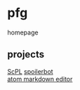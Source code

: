 # pfg
homepage

## projects

[ScPL](https://pfgithub.github.io/shortcutslang/)
[spoilerbot](https://pfgithub.github.io/spoilerbot/)  
[atom markdown editor](https://github.com/pfgithub/atom-markdown-editor)  
